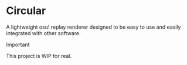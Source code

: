 # Circular

A lightweight osu! replay renderer designed to be easy to use and easily integrated with other software.

> [!IMPORTANT]
> This project is WIP for real.

